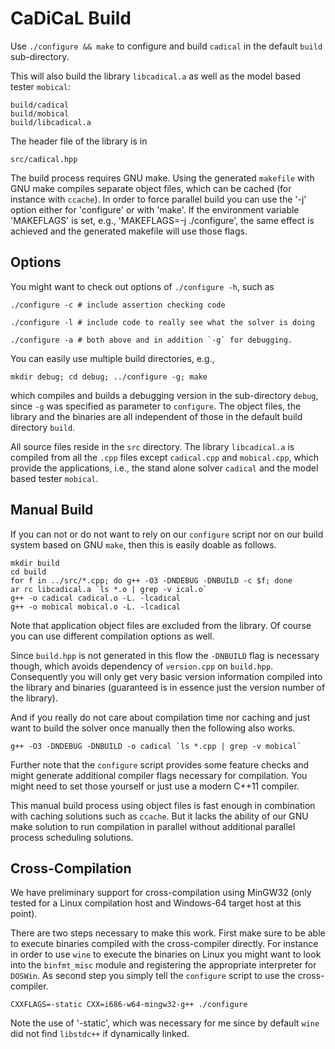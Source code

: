 # CaDiCaL Build

Use `./configure && make` to configure and build `cadical` in the default
`build` sub-directory.

This will also build the library `libcadical.a` as well as the model based
tester `mobical`:
  
    build/cadical
    build/mobical
    build/libcadical.a

The header file of the library is in

    src/cadical.hpp

The build process requires GNU make.  Using the generated `makefile` with
GNU make compiles separate object files, which can be cached (for instance
with `ccache`).  In order to force parallel build you can use the '-j'
option either for 'configure' or with 'make'.  If the environment variable
'MAKEFLAGS' is set, e.g., 'MAKEFLAGS=-j ./configure', the same effect
is achieved and the generated makefile will use those flags.

Options
-------

You might want to check out options of `./configure -h`, such as

    ./configure -c # include assertion checking code

    ./configure -l # include code to really see what the solver is doing

    ./configure -a # both above and in addition `-g` for debugging.

You can easily use multiple build directories, e.g.,

    mkdir debug; cd debug; ../configure -g; make

which compiles and builds a debugging version in the sub-directory `debug`,
since `-g` was specified as parameter to `configure`.  The object files,
the library and the binaries are all independent of those in the default
build directory `build`.

All source files reside in the `src` directory.  The library `libcadical.a`
is compiled from all the `.cpp` files except `cadical.cpp` and
`mobical.cpp`, which provide the applications, i.e., the stand alone solver
`cadical` and the model based tester `mobical`.

Manual Build
------------

If you can not or do not want to rely on our `configure` script nor on our
build system based on GNU `make`, then this is easily doable as follows.

    mkdir build
    cd build
    for f in ../src/*.cpp; do g++ -O3 -DNDEBUG -DNBUILD -c $f; done
    ar rc libcadical.a `ls *.o | grep -v ical.o`
    g++ -o cadical cadical.o -L. -lcadical
    g++ -o mobical mobical.o -L. -lcadical

Note that application object files are excluded from the library.
Of course you can use different compilation options as well.
  
Since `build.hpp` is not generated in this flow the `-DNBUILD` flag is
necessary though, which avoids dependency of `version.cpp` on `build.hpp`.
Consequently you will only get very basic version information compiled into
the library and binaries (guaranteed is in essence just the version number
of the library).

And if you really do not care about compilation time nor caching and just
want to build the solver once manually then the following also works.

    g++ -O3 -DNDEBUG -DNBUILD -o cadical `ls *.cpp | grep -v mobical`

Further note that the `configure` script provides some feature checks and
might generate additional compiler flags necessary for compilation.  You
might need to set those yourself or just use a modern C++11 compiler.

This manual build process using object files is fast enough in combination
with caching solutions such as `ccache`.  But it lacks the ability of our
GNU make solution to run compilation in parallel without additional parallel
process scheduling solutions.

Cross-Compilation
-----------------

We have preliminary support for cross-compilation using MinGW32 (only
tested for a Linux compilation host and Windows-64 target host at this
point).

There are two steps necessary to make this work.  First make
sure to be able to execute binaries compiled with the cross-compiler
directly.  For instance in order to use `wine` to execute the binaries
on Linux you might want to look into the `binfmt_misc` module and
registering the appropriate interpreter for `DOSWin`. As second step
you simply tell the `configure` script to use the cross-compiler.

    CXXFLAGS=-static CXX=i686-w64-mingw32-g++ ./configure

Note the use of '-static', which was necessary for me since by default
`wine` did not find `libstdc++` if dynamically linked.


